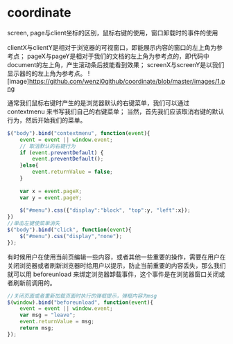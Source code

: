 coordinate
==========

screen, page与client坐标的区别，鼠标右键的使用，窗口卸载时的事件的使用

clientX与clientY是相对于浏览器的可视窗口，即能展示内容的窗口的左上角为参考点；
pageX与pageY是相对于我们的文档的左上角为参考点的，即代码中document的左上角，产生滚动条后技能看到效果；
screenX与screenY是以我们显示器的的左上角为参考点。
![image]https://github.com/wenzi0github/coordinate/blob/master/images/1.png

通常我们鼠标右键时产生的是浏览器默认的右键菜单，我们可以通过 contextmenu 来书写我们自己的右键菜单；
当然，首先我们应该取消右键的默认行为，然后开始我们的菜单。

```javascript
$("body").bind("contextmenu", function(event){
	event = event || window.event;
	// 取消默认的右键行为
	if (event.preventDefault) {
        event.preventDefault();
    }else{ 
        event.returnValue = false;
    }
	
	var x = event.pageX;
	var y = event.pageY;
	
	$("#menu").css({"display":"block", "top":y, "left":x});
})
//单击左键使菜单消失
$("body").bind("click", function(event){		
	$("#menu").css("display","none");
});
```

有时候用户在使用当前页编辑一些内容，或者其他一些重要的操作，需要在用户在关闭浏览器或者刷新浏览器时给用户以提示，防止当前重要的内容丢失，那么我们就可以用 beforeunload 来绑定浏览器卸载事件，这个事件是在浏览器窗口关闭或者刷新前调用的。
```javascript
//关闭页面或者重新加载页面时执行的弹框提示，弹框内容为msg
$(window).bind("beforeunload", function(event){
	event = event || window.event;
    var msg = "leave";
	event.returnValue = msg;
	return msg;
});
```

